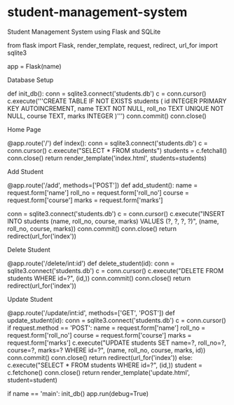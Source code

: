 # student-management-system
Student Management System using Flask and SQLite

from flask import Flask, render_template, request, redirect, url_for import sqlite3

app = Flask(name)

Database Setup

def init_db(): conn = sqlite3.connect('students.db') c = conn.cursor() c.execute('''CREATE TABLE IF NOT EXISTS students ( id INTEGER PRIMARY KEY AUTOINCREMENT, name TEXT NOT NULL, roll_no TEXT UNIQUE NOT NULL, course TEXT, marks INTEGER )''') conn.commit() conn.close()

Home Page

@app.route('/') def index(): conn = sqlite3.connect('students.db') c = conn.cursor() c.execute("SELECT * FROM students") students = c.fetchall() conn.close() return render_template('index.html', students=students)

Add Student

@app.route('/add', methods=['POST']) def add_student(): name = request.form['name'] roll_no = request.form['roll_no'] course = request.form['course'] marks = request.form['marks']

conn = sqlite3.connect('students.db')
c = conn.cursor()
c.execute("INSERT INTO students (name, roll_no, course, marks) VALUES (?, ?, ?, ?)",
          (name, roll_no, course, marks))
conn.commit()
conn.close()
return redirect(url_for('index'))

Delete Student

@app.route('/delete/int:id') def delete_student(id): conn = sqlite3.connect('students.db') c = conn.cursor() c.execute("DELETE FROM students WHERE id=?", (id,)) conn.commit() conn.close() return redirect(url_for('index'))

Update Student

@app.route('/update/int:id', methods=['GET', 'POST']) def update_student(id): conn = sqlite3.connect('students.db') c = conn.cursor() if request.method == 'POST': name = request.form['name'] roll_no = request.form['roll_no'] course = request.form['course'] marks = request.form['marks'] c.execute("UPDATE students SET name=?, roll_no=?, course=?, marks=? WHERE id=?", (name, roll_no, course, marks, id)) conn.commit() conn.close() return redirect(url_for('index')) else: c.execute("SELECT * FROM students WHERE id=?", (id,)) student = c.fetchone() conn.close() return render_template('update.html', student=student)

if name == 'main': init_db() app.run(debug=True)






